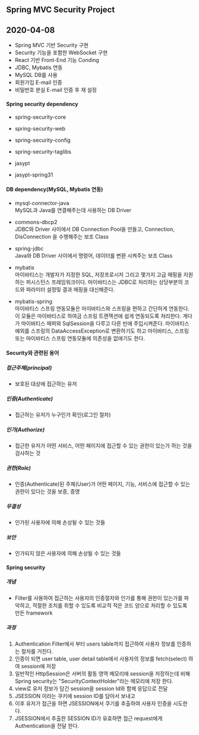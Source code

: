 ## Spring MVC Security Project

## 2020-04-08
- Spring MVC 기반 Security 구현
- Security 기능을 포함한 WebSocket 구현
- React 기반 Front-End 기능 Conding
- JDBC, Mybatis 연동 
- MySQL DB를 사용
- 회원가입 E-mail 인증
- 비밀번호 분실 E-mail 인증 후 재 설정

#### Spring security dependency
- spring-security-core
- spring-security-web
- spring-security-config
- spring-security-taglibs

- jasypt    
- jasypt-spring31		

#### DB dependency(MySQL, Mybatis 연동)

- mysql-connector-java    
MySQL과 Java를 연결해주는데 사용하는 DB Driver

- commons-dbcp2    
JDBC와 Driver 사이에서 DB Connection Pool을 만들고, Connection, DisConnection 을 수행해주는 보조 Class

- spring-jdbc    
Java와 DB Driver 사이에서 명령어, 데이터를 변환 시켜주는 보조 Class

- mybatis    
마이바티스는 개발자가 지정한 SQL, 저장프로시저 그리고 몇가지 고급 매핑을 지원하는 퍼시스턴스 프레임워크이다. 마이바티스는 JDBC로 처리하는 상당부분의 코드와 파라미터 설정및 결과 매핑을 대신해준다.

- mybatis-spring    
마이바티스 스프링 연동모듈은 마이바티스와 스프링을 편하고 간단하게 연동한다. 이 모듈은 마이바티스로 하여금 스프링 트랜잭션에 쉽게 연동되도록 처리한다. 게다가 마이바티스 매퍼와 SqlSession을 다루고 다른 빈에 주입시켜준다. 마이바티스 예외를 스프링의 DataAccessException로 변환하기도 하고 마이바티스, 스프링 또는 마이바티스 스프링 연동모듈에 의존성을 없애기도 한다.

#### Security와 관련된 용어

##### 접근주체(principal)
* 보호된 대상에 접근하는 유저

##### 인증(Authenticate)
* 접근하는 유저가 누구인가 확인(로그인 절차)

##### 인가(Authorize)
* 접근한 유저가 어떤 서비스, 어떤 페이지에 접근할 수 있는 권한이 있는가 하는 것을 검사하는 것

##### 권한(Role)
* 인증(Authenticate)된 주체(User)가 어떤 페이지, 기능, 서비스에 접근할 수 있는 권한이 있다는 것을 보증, 증명

##### 무결성
* 인가된 사용자에 의해 손상될 수 있는 것들

##### 보안
* 인가되지 않은 사용자에 의해 손상될 수 있는 것들

#### Spring security
##### 개념
* Filter를 사용하여 접근하는 사용자의 인증절차와 인가를 통해 권한이 있는가를 파악하고, 적절한 조치를 취할 수 있도록 비교적 적은 코드 양으로 처리할 수 있도록 만든 framework

##### 과정
1. Authentication Filter에서 부터 users table까지 접근하여 사용자 정보를 인증하는 절차를 거친다.
2. 인증이 되면 user table, user detail table에서 사용자의 정보를 fetch(select) 하여 session에 저장 
3. 일반적인 HttpSession은 서버의 활동 영역 메모리에 session을 저장하는데 비해 Spring security는 "SecurityContextHolder"라는 메모리에 저장 한다.
4. view로 유저 정보가 담긴 session을 session Id와 함께 응답으로 전달
5. JSESSION 이라는 쿠키에 session ID를 담아서 보내고
6. 이후 유저가 접근을 하면 JSESSION에서 쿠기를 추출하여 사용자 인증을 시도한다.
7. JSESSION에서 추출한 SESSION ID가 유효하면 접근 request에게 Authentication을 전달 한다. 









